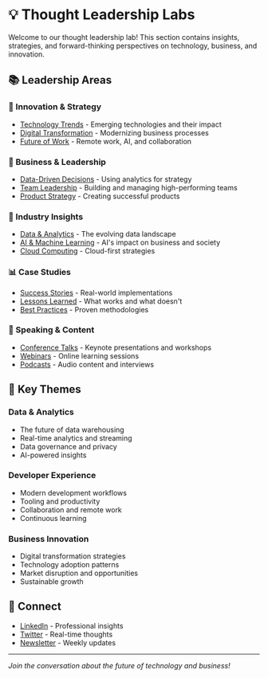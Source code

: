 # 💡 Thought Leadership Labs

Welcome to our thought leadership lab! This section contains insights, strategies, and forward-thinking perspectives on technology, business, and innovation.

## 📚 Leadership Areas

### 🚀 Innovation & Strategy
- [Technology Trends](innovation/technology-trends.md) - Emerging technologies and their impact
- [Digital Transformation](innovation/digital-transformation.md) - Modernizing business processes
- [Future of Work](innovation/future-of-work.md) - Remote work, AI, and collaboration

### 🏢 Business & Leadership
- [Data-Driven Decisions](business/data-driven-decisions.md) - Using analytics for strategy
- [Team Leadership](business/team-leadership.md) - Building and managing high-performing teams
- [Product Strategy](business/product-strategy.md) - Creating successful products

### 🔮 Industry Insights
- [Data & Analytics](industry/data-analytics.md) - The evolving data landscape
- [AI & Machine Learning](industry/ai-ml.md) - AI's impact on business and society
- [Cloud Computing](industry/cloud-computing.md) - Cloud-first strategies

### 📊 Case Studies
- [Success Stories](case-studies/success-stories.md) - Real-world implementations
- [Lessons Learned](case-studies/lessons-learned.md) - What works and what doesn't
- [Best Practices](case-studies/best-practices.md) - Proven methodologies

### 🎤 Speaking & Content
- [Conference Talks](speaking/conference-talks.md) - Keynote presentations and workshops
- [Webinars](speaking/webinars.md) - Online learning sessions
- [Podcasts](speaking/podcasts.md) - Audio content and interviews

## 🎯 Key Themes

### Data & Analytics
- The future of data warehousing
- Real-time analytics and streaming
- Data governance and privacy
- AI-powered insights

### Developer Experience
- Modern development workflows
- Tooling and productivity
- Collaboration and remote work
- Continuous learning

### Business Innovation
- Digital transformation strategies
- Technology adoption patterns
- Market disruption and opportunities
- Sustainable growth

## 🔗 Connect

- [LinkedIn](https://linkedin.com/in/frunde) - Professional insights
- [Twitter](https://twitter.com/frunde) - Real-time thoughts
- [Newsletter](subscribe.md) - Weekly updates

---

*Join the conversation about the future of technology and business!*
